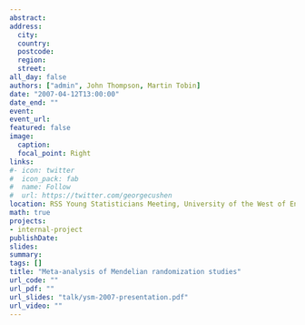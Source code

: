 ```yaml
---
abstract: 
address:
  city: 
  country: 
  postcode: 
  region: 
  street: 
all_day: false
authors: ["admin", John Thompson, Martin Tobin]
date: "2007-04-12T13:00:00"
date_end: ""
event: 
event_url: 
featured: false
image:
  caption: 
  focal_point: Right
links:
#- icon: twitter
#  icon_pack: fab
#  name: Follow
#  url: https://twitter.com/georgecushen
location: RSS Young Statisticians Meeting, University of the West of England, Bristol
math: true
projects:
- internal-project
publishDate: 
slides: 
summary: 
tags: []
title: "Meta-analysis of Mendelian randomization studies"
url_code: ""
url_pdf: ""
url_slides: "talk/ysm-2007-presentation.pdf"
url_video: ""
---
```


